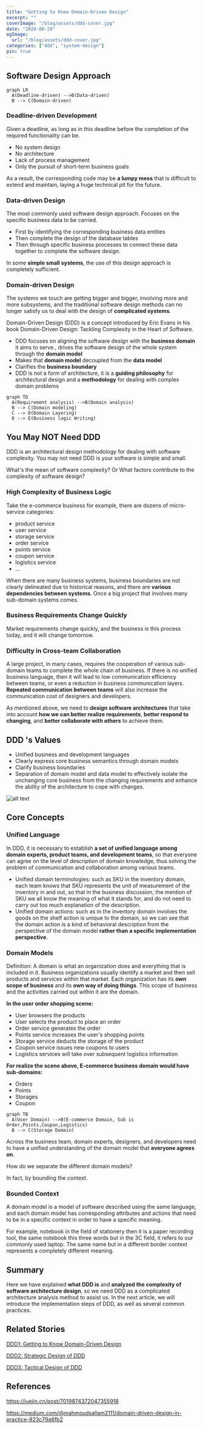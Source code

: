 ```yaml
---
title: "Getting to Know Domain-Driven Design"
excerpt: ""
coverImage: "/blog/assets/ddd-cover.jpg"
date: "2024-08-29"
ogImage:
  url: "/blog/assets/ddd-cover.jpg"
categories: ["ddd", "system-design"]
pin: true
---
```


## Software Design Approach

<!-- mermaid -->

```mermaid
graph LR
  A(Deadline-driven) -->B(Data-driven)
  B --> C(Domain-driven)
```

<!-- mermaid -->

### Deadline-driven Development

Given a deadline, as long as in this deadline before the completion of the required functionality can be.

- No system design
- No architecture
- Lack of process management
- Only the pursuit of short-term business goals

As a result, the corresponding code may be **a lumpy mess** that is difficult to extend and maintain, laying a huge technical pit for the future.

### Data-driven Design

The most commonly used software design approach.
Focuses on the specific business data to be carried.

- First by identifying the corresponding business data entities
- Then complete the design of the database tables
- Then through specific business processes to connect these data together to complete the software design.

In some **simple small systems**, the use of this design approach is completely sufficient.

### Domain-driven Design

The systems we touch are getting bigger and bigger, involving more and more subsystems, and the traditional software design methods can no longer satisfy us to deal with the design of **complicated systems**.

Domain-Driven Design (DDD) is a concept introduced by Eric Evans in his book Domain-Driven Design: Tackling Complexity in the Heart of Software.

- DDD focuses on aligning the software design with the **business domain** it aims to serve., drives the software design of the whole system through the **domain model**
- Makes that **domain model** decoupled from the **data model**
- Clarifies the **business boundary**
- DDD is not a form of architecture, it is a **guiding philosophy** for architectural design and a **methodology** for dealing with complex domain problems

<!-- mermaid -->

```mermaid
graph TD
  A(Requirement analysis) -->B(Domain analysis)
  B --> C(Domain modeling)
  C --> D(Domain Layering)
  D --> E(Business logic Writing)
```

<!-- mermaid -->

## You May NOT Need DDD

DDD is an architectural design methodology for dealing with software complexity. You may not need DDD is your software is simple and small.

What's the mean of software complexity? Or What factors contribute to the complexity of software design?

### High Complexity of Business Logic

Take the e-commerce business for example, there are dozens of micro-service categories:

- product service
- user service
- storage service
- order service
- points service
- coupon service
- logistics service
- ...

When there are many business systems, business boundaries are not clearly delineated due to historical reasons, and there are **various dependencies between systems**. Once a big project that involves many sub-domain systems comes.

### Business Requirements Change Quickly

Market requirements change quickly, and the business is this process today, and it will change tomorrow.

### Difficulty in Cross-team Collaboration

A large project, in many cases, requires the cooperation of various sub-domain teams to complete the whole chain of business. If there is no unified business language, then it will lead to low communication efficiency between teams, or even a reduction in business communication layers. **Repeated communication between teams** will also increase the communication cost of designers and developers.

As mentioned above, we need to **design software architectures** that take into account **how we can better realize requirements**, **better respond to changing**, and **better collaborate with others** to achieve them.

## DDD 's Values

- Unified business and development languages
- Clearly express core business semantics through domain models
- Clarify business boundaries
- Separation of domain model and data model to effectively isolate the unchanging core business from the changing requirements and enhance the ability of the architecture to cope with changes.

![alt text](/blog/assets/ddd/complexity-of-domain-logic.png)

## Core Concepts

### Unified Language

In DDD, it is necessary to establish **a set of unified language among domain experts, product teams, and development teams**, so that everyone can agree on the level of description of domain knowledge, thus solving the problem of communication and collaboration among various teams.

- Unified domain terminologies: such as SKU in the inventory domain, each team knows that SKU represents the unit of measurement of the inventory in and out, so that in the business discussion, the mention of SKU we all know the meaning of what it stands for, and do not need to carry out too much explanation of the description.
- Unified domain actions: such as in the inventory domain involves the goods on the shelf action is unique to the domain, so we can see that the domain action is a kind of behavioral description from the perspective of the domain model **rather than a specific implementation perspective**.

### Domain Models

Definition: A domain is what an organization does and everything that is included in it. Business organizations usually identify a market and then sell products and services within that market. Each organization has its **own scope of business** and its **own way of doing things**. This scope of business and the activities carried out within it are the domain.

**In the user order shopping scene:**

- User browsers the products
- User selects the product to place an order
- Order service generates the order
- Points service increases the user's shopping points
- Storage service deducts the storage of the product
- Coupon service issues new coupons to users
- Logistics services will take over subsequent logistics information

**For realize the scene above, E-commerce business domain would have sub-domains:**

- Orders
- Points
- Storages
- Coupon

<!-- mermaid -->

```mermaid
graph TB
  A(User Domain) -->B(E-commerce Domain, Sub is Order,Points,Coupon,Logistics)
  B --> C(Storage Domain)
```

<!-- mermaid -->

Across the business team, domain experts, designers, and developers need to have a unified understanding of the domain model that **everyone agrees on**.

How do we separate the different domain models?

In fact, by bounding the context.

### Bounded Context

A domain model is a model of software described using the same language, and each domain model has corresponding attributes and actions that need to be in a specific context in order to have a specific meaning.

For example, notebook in the field of stationery then it is a paper recording tool, the same notebook this three words but in the 3C field, it refers to our commonly used laptop. The same name but in a different border context represents a completely different meaning.

## Summary

Here we have explained **what DDD is** and **analyzed the complexity of software architecture design**, so we need DDD as a complicated architecture analysis method to assist us.
In the next article, we will introduce the implementation steps of DDD, as well as several common practices.

## Related Stories

[DDD1: Getting to Know Domain-Driven Design](/blog/posts/2024-08-29-DDD1)

[DDD2: Strategic Design of DDD](/blog/posts/2024-10-19-DDD2)

[DDD3: Tactical Design of DDD](/blog/posts/2024-10-31-DDD3)

## References

https://juejin.cn/post/7019874372047355918

https://medium.com/@mahmoudsallam2111/domain-driven-design-in-practice-823c79a6fb2
